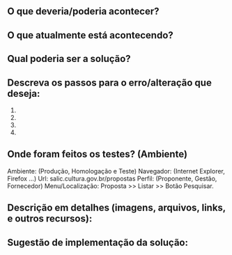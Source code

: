 <!--- Provide a general summary of the issue in the Title above -->

## O que deveria/poderia acontecer?  
<!--- Tell us what should happen -->

## O que atualmente está acontecendo? 
<!--- Tell us what happens instead of the expected behavior -->

## Qual poderia ser a solução? 
<!--- Not obligatory, but suggest a fix/reason for the bug, -->

## Descreva os passos para o erro/alteração que deseja: 
<!--- Provide a link to a live example, or an unambiguous set of steps to -->
<!--- reproduce this bug. Include code to reproduce, if relevant -->
1.
2.
3.
4.

## Onde foram feitos os testes? (Ambiente) 
<!--- How has this issue affected you? What are you trying to accomplish? -->
<!--- Providing context helps us come up with a solution that is most useful in the real world -->
Ambiente: (Produção, Homologação e Teste)
Navegador: (Internet Explorer, Firefox ...) 
Url: salic.cultura.gov.br/propostas 
Perfil: (Proponente, Gestão, Fornecedor)
Menu/Localização: Proposta >> Listar >> Botão Pesquisar.

<!--- Provide a general summary of the issue in the Title above -->

## Descrição em detalhes (imagens, arquivos, links, e outros recursos): 
<!--- Provide a detailed description of the change or addition you are proposing -->

## Sugestão de implementação da solução: 
<!--- Not obligatory, but suggest an idea for implementing addition or change -->
